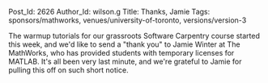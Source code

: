 Post_Id: 2626
Author_Id: wilson.g
Title: Thanks, Jamie
Tags: sponsors/mathworks, venues/university-of-toronto, versions/version-3

<p>The warmup tutorials for our grassroots Software Carpentry course started this week, and we'd like to send a "thank you" to Jamie Winter at The MathWorks, who has provided students with temporary licenses for MATLAB. It's all been very last minute, and we're grateful to Jamie for pulling this off on such short notice.</p>
